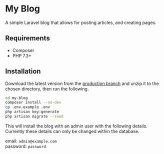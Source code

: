 # My Blog

A simple Laravel blog that allows for posting articles, and creating pages.

## Requirements

* Composer
* PHP 7.3+

## Installation

Download the latest version from the [production branch](https://github.com/JustinByrne/my-blog/tree/Production) and unzip it to the chosen directory, then run the following.

```bash
cd my-blog
composer install --no-dev
cp .env.example .env
php artisan key:generate
php artisan migrate --seed
````

This will install the blog with an admin user with the following details. Currently these details can only be changed within the database.

email: `admin@example.com`<br>
password: `password`
